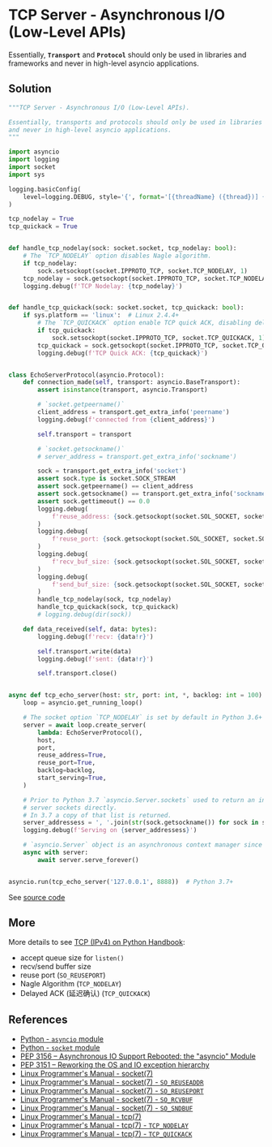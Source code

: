 # TCP Server - Asynchronous I/O (Low-Level APIs)

Essentially, **`Transport`** and **`Protocol`** should only be used in libraries and frameworks
and never in high-level asyncio applications.

## Solution

```python
"""TCP Server - Asynchronous I/O (Low-Level APIs).

Essentially, transports and protocols should only be used in libraries and frameworks
and never in high-level asyncio applications.
"""

import asyncio
import logging
import socket
import sys

logging.basicConfig(
    level=logging.DEBUG, style='{', format='[{threadName} ({thread})] {message}'
)

tcp_nodelay = True
tcp_quickack = True


def handle_tcp_nodelay(sock: socket.socket, tcp_nodelay: bool):
    # The `TCP_NODELAY` option disables Nagle algorithm.
    if tcp_nodelay:
        sock.setsockopt(socket.IPPROTO_TCP, socket.TCP_NODELAY, 1)
    tcp_nodelay = sock.getsockopt(socket.IPPROTO_TCP, socket.TCP_NODELAY) != 0
    logging.debug(f'TCP Nodelay: {tcp_nodelay}')


def handle_tcp_quickack(sock: socket.socket, tcp_quickack: bool):
    if sys.platform == 'linux':  # Linux 2.4.4+
        # The `TCP_QUICKACK` option enable TCP quick ACK, disabling delayed ACKs.
        if tcp_quickack:
            sock.setsockopt(socket.IPPROTO_TCP, socket.TCP_QUICKACK, 1)
        tcp_quickack = sock.getsockopt(socket.IPPROTO_TCP, socket.TCP_QUICKACK) != 0
        logging.debug(f'TCP Quick ACK: {tcp_quickack}')


class EchoServerProtocol(asyncio.Protocol):
    def connection_made(self, transport: asyncio.BaseTransport):
        assert isinstance(transport, asyncio.Transport)

        # `socket.getpeername()`
        client_address = transport.get_extra_info('peername')
        logging.debug(f'connected from {client_address}')

        self.transport = transport

        # `socket.getsockname()`
        # server_address = transport.get_extra_info('sockname')

        sock = transport.get_extra_info('socket')
        assert sock.type is socket.SOCK_STREAM
        assert sock.getpeername() == client_address
        assert sock.getsockname() == transport.get_extra_info('sockname')
        assert sock.gettimeout() == 0.0
        logging.debug(
            f'reuse_address: {sock.getsockopt(socket.SOL_SOCKET, socket.SO_REUSEADDR)}'
        )
        logging.debug(
            f'reuse_port: {sock.getsockopt(socket.SOL_SOCKET, socket.SO_REUSEPORT)}'
        )
        logging.debug(
            f'recv_buf_size: {sock.getsockopt(socket.SOL_SOCKET, socket.SO_RCVBUF)}'
        )
        logging.debug(
            f'send_buf_size: {sock.getsockopt(socket.SOL_SOCKET, socket.SO_SNDBUF)}'
        )
        handle_tcp_nodelay(sock, tcp_nodelay)
        handle_tcp_quickack(sock, tcp_quickack)
        # logging.debug(dir(sock))

    def data_received(self, data: bytes):
        logging.debug(f'recv: {data!r}')

        self.transport.write(data)
        logging.debug(f'sent: {data!r}')

        self.transport.close()


async def tcp_echo_server(host: str, port: int, *, backlog: int = 100):
    loop = asyncio.get_running_loop()

    # The socket option `TCP_NODELAY` is set by default in Python 3.6+
    server = await loop.create_server(
        lambda: EchoServerProtocol(),
        host,
        port,
        reuse_address=True,
        reuse_port=True,
        backlog=backlog,
        start_serving=True,
    )

    # Prior to Python 3.7 `asyncio.Server.sockets` used to return an internal list of
    # server sockets directly.
    # In 3.7 a copy of that list is returned.
    server_addressess = ', '.join(str(sock.getsockname()) for sock in server.sockets)
    logging.debug(f'Serving on {server_addressess}')

    # `asyncio.Server` object is an asynchronous context manager since Python 3.7.
    async with server:
        await server.serve_forever()


asyncio.run(tcp_echo_server('127.0.0.1', 8888))  # Python 3.7+
```

See [source code](https://github.com/leven-cn/python-cookbook/blob/main/examples/core/tcp_server_asyncio_low_api.py)

## More

More details to see [TCP (IPv4) on Python Handbook](https://leven-cn.github.io/python-handbook/recipes/core/tcp_ipv4):

- accept queue size for `listen()`
- recv/send buffer size
- reuse port (`SO_REUSEPORT`)
- Nagle Algorithm (`TCP_NODELAY`)
- Delayed ACK (延迟确认) (`TCP_QUICKACK`)

## References

- [Python - `asyncio` module](https://docs.python.org/3/library/asyncio.html)
- [Python - `socket` module](https://docs.python.org/3/library/socket.html)
- [PEP 3156 – Asynchronous IO Support Rebooted: the "asyncio" Module](https://peps.python.org/pep-3156/)
- [PEP 3151 – Reworking the OS and IO exception hierarchy](https://peps.python.org/pep-3151/)
- [Linux Programmer's Manual - socket(7)](https://manpages.debian.org/bullseye/manpages/socket.7.en.html)
- [Linux Programmer's Manual - socket(7) - `SO_REUSEADDR`](https://manpages.debian.org/bullseye/manpages/socket.7.en.html#SO_REUSEADDR)
- [Linux Programmer's Manual - socket(7) - `SO_REUSEPORT`](https://manpages.debian.org/bullseye/manpages/socket.7.en.html#SO_REUSEPORT)
- [Linux Programmer's Manual - socket(7) - `SO_RCVBUF`](https://manpages.debian.org/bullseye/manpages/socket.7.en.html#SO_RCVBUF)
- [Linux Programmer's Manual - socket(7) - `SO_SNDBUF`](https://manpages.debian.org/bullseye/manpages/socket.7.en.html#SO_SNDBUF)
- [Linux Programmer's Manual - tcp(7)](https://manpages.debian.org/bullseye/manpages/tcp.7.en.html)
- [Linux Programmer's Manual - tcp(7) - `TCP_NODELAY`](https://manpages.debian.org/bullseye/manpages/tcp.7.en.html#TCP_NODELAY)
- [Linux Programmer's Manual - tcp(7) - `TCP_QUICKACK`](https://manpages.debian.org/bullseye/manpages/tcp.7.en.html#TCP_QUICKACK)
